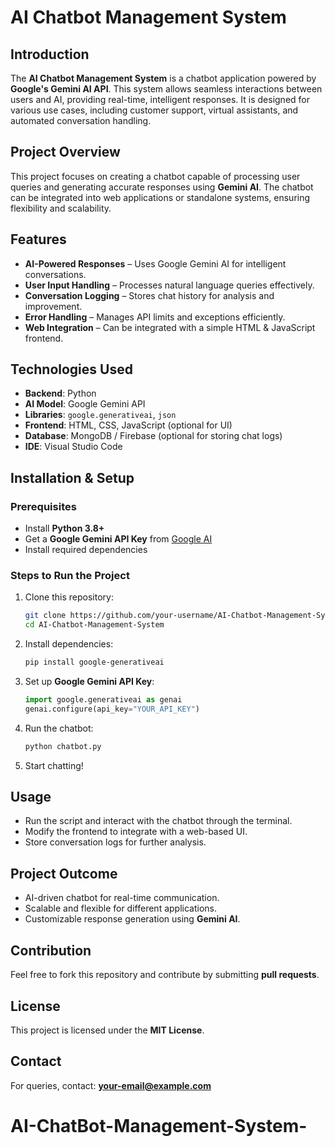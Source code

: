 # AI Chatbot Management System

## Introduction
The **AI Chatbot Management System** is a chatbot application powered by **Google's Gemini AI API**. This system allows seamless interactions between users and AI, providing real-time, intelligent responses. It is designed for various use cases, including customer support, virtual assistants, and automated conversation handling.

## Project Overview
This project focuses on creating a chatbot capable of processing user queries and generating accurate responses using **Gemini AI**. The chatbot can be integrated into web applications or standalone systems, ensuring flexibility and scalability.

## Features
- **AI-Powered Responses** – Uses Google Gemini AI for intelligent conversations.
- **User Input Handling** – Processes natural language queries effectively.
- **Conversation Logging** – Stores chat history for analysis and improvement.
- **Error Handling** – Manages API limits and exceptions efficiently.
- **Web Integration** – Can be integrated with a simple HTML & JavaScript frontend.

## Technologies Used
- **Backend**: Python
- **AI Model**: Google Gemini API
- **Libraries**: `google.generativeai`, `json`
- **Frontend**: HTML, CSS, JavaScript (optional for UI)
- **Database**: MongoDB / Firebase (optional for storing chat logs)
- **IDE**: Visual Studio Code

## Installation & Setup
### Prerequisites
- Install **Python 3.8+**
- Get a **Google Gemini API Key** from [Google AI](https://ai.google.dev)
- Install required dependencies

### Steps to Run the Project
1. Clone this repository:
   ```sh
   git clone https://github.com/your-username/AI-Chatbot-Management-System.git
   cd AI-Chatbot-Management-System
   ```
2. Install dependencies:
   ```sh
   pip install google-generativeai
   ```
3. Set up **Google Gemini API Key**:
   ```python
   import google.generativeai as genai
   genai.configure(api_key="YOUR_API_KEY")
   ```
4. Run the chatbot:
   ```sh
   python chatbot.py
   ```
5. Start chatting!

## Usage
- Run the script and interact with the chatbot through the terminal.
- Modify the frontend to integrate with a web-based UI.
- Store conversation logs for further analysis.

## Project Outcome
- AI-driven chatbot for real-time communication.
- Scalable and flexible for different applications.
- Customizable response generation using **Gemini AI**.

## Contribution
Feel free to fork this repository and contribute by submitting **pull requests**.

## License
This project is licensed under the **MIT License**.

## Contact
For queries, contact: **your-email@example.com**

# AI-ChatBot-Management-System-
